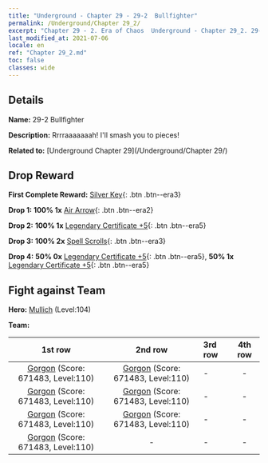 ```yaml
---
title: "Underground - Chapter 29 - 29-2  Bullfighter"
permalink: /Underground/Chapter 29_2/
excerpt: "Chapter 29 - 2. Era of Chaos  Underground - Chapter 29_2. 29-2  Bullfighter"
last_modified_at: 2021-07-06
locale: en
ref: "Chapter 29_2.md"
toc: false
classes: wide
---
```


## Details

 **Name:** 29-2  Bullfighter

 **Description:**       Rrrraaaaaaah! I'll smash you to pieces!

 **Related to:** [Underground Chapter 29](/Underground/Chapter 29/)

## Drop Reward

 **First Complete Reward:** [Silver Key](/Items/con_693/){: .btn .btn--era3}

 **Drop 1:** **100% 1x** [Air Arrow](/Items/her_449/){: .btn .btn--era2}

 **Drop 2:** **100% 1x** [Legendary Certificate +5](/Items/mat_102/){: .btn .btn--era5}

 **Drop 3:** **100% 2x** [Spell Scrolls](/Items/con_694/){: .btn .btn--era3}

 **Drop 4:** **50% 0x** [Legendary Certificate +5](/Items/mat_102/){: .btn .btn--era5}, **50% 1x** [Legendary Certificate +5](/Items/mat_102/){: .btn .btn--era5}


## Fight against Team
 **Hero:** [Mullich](/heroes/Mullich/) (Level:104)

 **Team:**


  | 1st row | 2nd row | 3rd row | 4th row |
  |:----:|:----:|:----|:----:|
  | [Gorgon](/units/Gorgon/) (Score: 671483, Level:110)  | [Gorgon](/units/Gorgon/) (Score: 671483, Level:110)  | - | - |
  | [Gorgon](/units/Gorgon/) (Score: 671483, Level:110)  | [Gorgon](/units/Gorgon/) (Score: 671483, Level:110)  | - | - |
  | [Gorgon](/units/Gorgon/) (Score: 671483, Level:110)  | [Gorgon](/units/Gorgon/) (Score: 671483, Level:110)  | - | - |
  | [Gorgon](/units/Gorgon/) (Score: 671483, Level:110)  | - | - | - |


